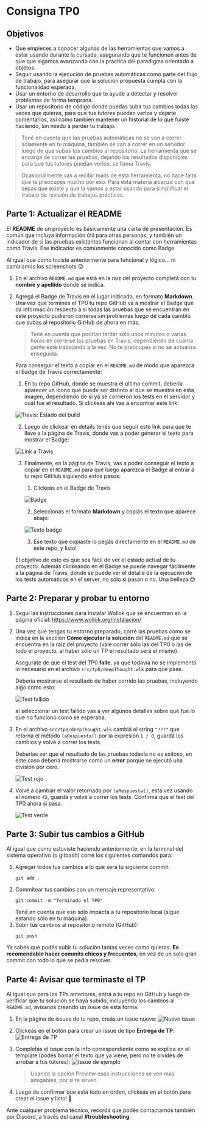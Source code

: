 # Consigna TP0

## Objetivos

- Que empieces a conocer algunas de las herramientas que vamos a estar usando durante la cursada, asegurando que te funcionen antes de que que sigamos avanzando con la práctica del paradigma orientado a objetos.
- Seguir usando la ejecución de pruebas automáticas como parte del flujo de trabajo, para asegurar que la solución propuesta cumpla con la funcionalidad esperada.
- Usar un entorno de desarrollo que te ayude a detectar y resolver problemas de forma temprana.
- Usar un repositorio de código donde puedas subir tus cambios todas las veces que quieras, para que tus tutores puedan verlos y dejarte comentarios, así como también mantener un historial de lo que fuiste haciendo, sin miedo a perder tu trabajo.

> Tené en cuenta que las pruebas automáticas no se van a correr solamente en tu máquina, también se van a correr en un servidor luego de que subas tus cambios al repositorio. La herramienta que se encarga de correr las pruebas, dejando los resultados disponibles para que tus tutores puedan verlos, se llama Travis.
>
> Ocasionalmente vas a recibir mails de esta herramienta, no hace falta que te preocupes mucho por eso. Para esta materia alcanza con que sepas que existe y que la vamos a estar usando para simplificar el trabajo de revisión de trabajos prácticos.

## Parte 1: Actualizar el README

El **README** de un proyecto es básicamente una carta de presentación. Es común que incluya información útil para otras personas, y también un indicador de si las pruebas existentes funcionan al contar con herramientas como Travis. Ese indicador es comúnmente conocido como Badge.

Al igual que como hiciste anteriormente para funcional y lógico... ni cambiamos los screenshots :stuck_out_tongue_winking_eye:

1. En el archivo `README.md` que está en la raíz del proyecto completá con tu **nombre y apellido** donde se indica.

2. Agregá el Badge de Travis en el lugar indicado, en formato **Markdown**. Una vez que termines el TP0 tu repo GitHub va a mostrar el Badge que da información respecto a si todas las pruebas que se encuentran en este proyecto pudieron correrse sin problemas luego de cada cambio que subas al repositorio GitHub de ahora en más.

   > Tené en cuenta que podrían tardar sólo unos minutos o varias horas en correrse las pruebas en Travis, dependiendo de cuánta gente esté trabajando a la vez. No te preocupes si no se actualiza enseguida.

   Para conseguir el texto a copiar en el `README.md` de modo que aparezca el Badge de Travis correctamente:

   1. En tu repo GitHub, donde se muestra el último commit, debería aparecer un ícono que puede ser distinto al que se muestra en esta imagen, dependiendo de si ya se corrieron los tests en el servidor y cuál fue el resultado. Si clickeás ahí vas a encontrar este link:

   ![Travis: Estado del build](imagenes/TP0/travis-01.png)

   2. Luego de clickear en details tenés que seguir este link para que te lleve a la página de Travis, donde vas a poder generar el texto para mostrar el Badge:

   ![Link a Travis](imagenes/TP0/travis-02.png)

   3. Finalmente, en la página de Travis, vas a poder conseguir el texto a copiar en el `README.md` para que luego aparezca el Badge al entrar a tu repo GitHub siguiendo estos pasos:

      1. Clickeás en el Badge de Travis
      
      ![Badge](imagenes/TP0/travis-03.png)
      
      2. Seleccionás el formato **Markdown** y copiás el texto que aparece abajo:
      
      ![Texto badge](imagenes/TP0/travis-04.png)
      
      3. Ese texto que copiaste lo pegás directamente en el `README.md` de este repo, y listo!

   El objetivo de esto es que sea fácil de ver el estado actual de tu proyecto. Además clickeando en el Badge se puede navegar fácilmente a la página de Travis, donde se puede ver el detalle de la ejecución de los tests automáticos en el server, no sólo si pasan o no. Una belleza :heart_eyes:

## Parte 2: Preparar y probar tu entorno

1. Seguí las instrucciones para instalar Wollok que se encuentran en la página oficial: https://www.wollok.org/instalacion/

2. Una vez que tengas tu entorno preparado, corré las pruebas como se indica en la sección **Cómo ejecutar la solución** del `README.md` que se encuentra en la raíz del proyecto (vale correr sólo las del TP0 o las de todo el proyecto, al haber sólo un TP el resultado será el mismo).

   Asegurate de que el test del TP0 **falle**, ya que todavía no se implementó lo necesario en el archivo `src/tp0/deepThought.wlk` para que pase.

   Debería mostrarse el resultado de haber corrido las pruebas, incluyendo algo como esto:
   
   ![Test fallido](imagenes/TP0/tests-1.jpg)
   
   al seleccionar un test fallido vas a ver algunos detalles sobre qué fue lo que no funcionó como se esperaba.

3. En el archivo `src/tp0/deepThought.wlk` cambiá el string `"???"` que retorna el método `laRespuesta()` por la expresión `1 / 0`, guardá los cambios y volvé a correr los tests.

   Deberías ver que el resultado de las pruebas todavía no es exitoso, en este caso debería mostrarse como un **error** porque se ejecutó una división por cero.
   
   ![Test rojo](imagenes/TP0/tests-2.jpg)

4. Volvé a cambiar el valor retornado por `laRespuesta()`, esta vez usando el número `42`, guardá y volvé a correr los tests. Confirmá que el test del TP0 ahora sí pasa.

   ![Test verde](imagenes/TP0/tests-3.jpg)

## Parte 3: Subir tus cambios a GitHub

Al igual que como estuviste haciendo anteriormente, en la terminal del sistema operativo (o gitbash) corré los siguientes comandos para:

1. Agregar todos tus cambios a lo que será tu siguiente commit:
   ```
   git add .
   ```
2. Commitear tus cambios con un mensaje representativo:
   ```
   git commit -m "Terminado el TP0"
   ```
   Tené en cuenta que eso sólo impacta a tu repositorio local (sigue estando sólo en tu máquina).
3. Subir tus cambios al repositorio remoto (GitHub):
   ```
   git push
   ```

Ya sabés que podés subir tu solución tantas veces como quieras. **Es recomendable hacer commits chicos y frecuentes**, en vez de un solo gran commit con todo lo que se pedía resolver.

## Parte 4: Avisar que terminaste el TP

Al igual que para los TPs anteriores, entrá a tu repo en GitHub y luego de verificar que tu solución se haya subido, incluyendo los cambios al `README.md`, avisanos creando un issue de esta forma:

1. En la página de issues de tu repo, creás un issue nuevo:
   ![Nuevo issue](imagenes/TP0/issues-01.png)

2. Clickeás en el botón para crear un issue de tipo **Entrega de TP**:
   ![Entrega de TP](imagenes/TP0/issues-02.png)

3. Completás el issue con la info correspondiente como se explica en el template (podés borrar el texto que ya viene, pero no te olvides de arrobar a tus tutores):
   ![Issue de ejemplo](imagenes/TP0/issues-03.png)

   > Usando la opción Preview esas instrucciones se ven más amigables, por si te sirven.

4. Luego de confirmar que está todo en orden, clickeás en el botón para crear el issue y listo! :tada:

Ante cualquier problema técnico, recordá que podés contactarnos también por Discord, a través del canal **#troubleshooting**.
